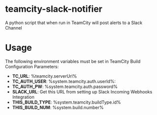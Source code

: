 # teamcity-slack-notifier
A python script that when run in TeamCity will post alerts to a Slack Channel

# Usage
The following environment variables must be set in TeamCity Build Configuration Parameters:
* **TC\_URL**: %teamcity.serverUrl%
* **TC\_AUTH\_USER**: %system.teamcity.auth.userId%:
* **TC\_AUTH\_PW**: %system.teamcity.auth.password%
* **SLACK\_URL**: Get this URL from setting up Slack Incoming Webhooks Integration
* **THIS\_BUILD\_TYPE**: %system.teamcity.buildType.id%
* **THIS\_BUILD\_NUM**: %system.build.number%
